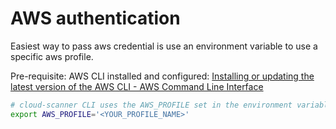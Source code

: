 # AWS authentication

Easiest way to pass aws credential is use an environment variable to use a specific aws profile.

Pre-requisite: AWS CLI installed and configured: [Installing or updating the latest version of the AWS CLI - AWS Command Line Interface](https://docs.aws.amazon.com/cli/latest/userguide/getting-started-install.html)

```sh
# cloud-scanner CLI uses the AWS_PROFILE set in the environment variable.
export AWS_PROFILE='<YOUR_PROFILE_NAME>'
```
